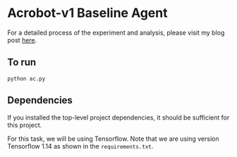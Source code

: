 # Acrobot-v1 Baseline Agent

For a detailed process of the experiment and analysis, please visit my blog post [here](http://www.henrypan.com/blog/reinforcement-learning/2019/12/03/acrobot.html).

## To run
`python ac.py`

## Dependencies

If you installed the top-level project dependencies, it should be sufficient for this project.

For this task, we will be using Tensorflow. Note that we are using version Tensorflow 1.14 as shown in the `requirements.txt`.